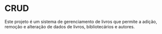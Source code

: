 # CRUD
Este projeto é um sistema de gerenciamento de livros que permite a adição, remoção e alteração de dados de livros, bibliotecários e autores. 
